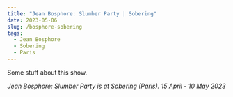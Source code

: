```yaml
---
title: "Jean Bosphore: Slumber Party | Sobering"
date: 2023-05-06
slug: /bosphore-sobering
tags:
  - Jean Bosphore
  - Sobering
  - Paris
---
```


Some stuff about this show.

*Jean Bosphore: Slumber Party is at Sobering (Paris). 15 April - 10 May 2023*